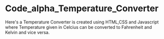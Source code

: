 # Code_alpha_Temperature_Converter
Here's a Temperature Converter is created using HTML,CSS and Javascript where Temperature given in Celcius can be converted  to Fahrenheit and Kelvin and vice versa.
